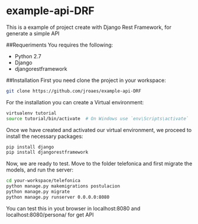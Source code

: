 # example-api-DRF
This is a example of project create with Django Rest Framework, for generate a simple API

##Requeriments
You requires the following:

* Python 2.7
* Django
* djangorestframework

##Installation
First you need clone the project in your workspace:

```sh
git clone https://github.com/jroaes/example-api-DRF
```


For the installation you can create a Virtual environment:

```sh
virtualenv tutorial
source tutorial/bin/activate  # On Windows use `env\Scripts\activate`
```

Once we have created and activated our virtual environment, we proceed to install the necessary packages:

```sh
pip install django
pip install djangorestframework
```

Now, we are ready to test. Move to the folder telefonica and first migrate the models, and run the server:

```sh
cd your-workspace/telefonica
python manage.py makemigrations postulacion
python manage.py migrate
python manage.py runserver 0.0.0.0:8080
```
You can test this in yout browser in localhost:8080 and localhost:8080/persona/ for get API
